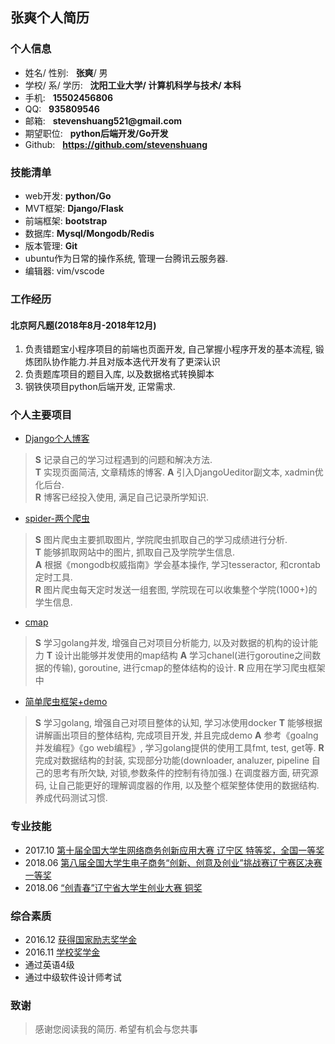 ## 张爽个人简历

### 个人信息
* 姓名/ 性别:  &nbsp;&nbsp;__张爽__/ 男
* 学校/ 系/ 学历:  &nbsp;&nbsp;__沈阳工业大学/ 计算机科学与技术/ 本科__
* 手机: &nbsp;&nbsp;__15502456806__
* QQ: &nbsp;&nbsp;__935809546__
* 邮箱:  &nbsp;&nbsp;__stevenshuang521@gmail.com__
* 期望职位: &nbsp;&nbsp;__python后端开发/Go开发__
* Github:  &nbsp;&nbsp;__https://github.com/stevenshuang__

### 技能清单
* web开发: __python/Go__
* MVT框架: __Django/Flask__
* 前端框架: __bootstrap__
* 数据库: __Mysql/Mongodb/Redis__
* 版本管理: __Git__
* ubuntu作为日常的操作系统, 管理一台腾讯云服务器.
* 编辑器: vim/vscode

### 工作经历
#### 北京阿凡题(2018年8月-2018年12月)
1. 负责错题宝小程序项目的前端也页面开发, 自己掌握小程序开发的基本流程, 锻炼团队协作能力.并且对版本迭代开发有了更深认识
2. 负责题库项目的题目入库, 以及数据格式转换脚本
3. 钢铁侠项目python后端开发, 正常需求.

### 个人主要项目
* [Django个人博客](https://github.com/stevenshuang/DjangoBlog)
> **S** 记录自己的学习过程遇到的问题和解决方法.  
> **T** 实现页面简洁, 文章精炼的博客.
> **A** 引入DjangoUeditor副文本, xadmin优化后台.  
> **R** 博客已经投入使用, 满足自己记录所学知识.  

* [spider-两个爬虫](https://github.com/stevenshuang/spider)
> **S** 图片爬虫主要抓取图片, 学院爬虫抓取自己的学习成绩进行分析.  
> **T** 能够抓取网站中的图片, 抓取自己及学院学生信息.  
> **A** 根据《mongodb权威指南》学会基本操作, 学习tesseractor, 和crontab定时工具.  
> **R** 图片爬虫每天定时发送一组套图, 学院现在可以收集整个学院(1000+)的学生信息.  

* [cmap](https://github.com/stevenshuang/cmap)
> **S** 学习golang并发, 增强自己对项目分析能力, 以及对数据的机构的设计能力
> **T** 设计出能够并发使用的map结构
> **A** 学习chanel(进行goroutine之间数据的传输), goroutine, 进行cmap的整体结构的设计.
> **R** 应用在学习爬虫框架中

* [简单爬虫框架+demo](https://gitlab.com/stevenshuang/gspider)
> **S** 学习golang, 增强自己对项目整体的认知, 学习冰使用docker
> **T** 能够根据讲解画出项目的整体结构, 完成项目开发, 并且完成demo
> **A** 参考《goalng并发编程》《go web编程》, 学习golang提供的使用工具fmt, test, get等.
> **R** 完成对数据结构的封装, 实现部分功能(downloader, analuzer, pipeline 自己的思考有所欠缺, 对锁,参数条件的控制有待加强.)
    在调度器方面, 研究源码, 让自己能更好的理解调度器的作用, 以及整个框架整体使用的数据结构. 养成代码测试习惯. 
 
### 专业技能
* 2017.10 [第十届全国大学生网络商务创新应用大赛 辽宁区 特等奖，全国一等奖](images/2017-全国大学生网络商务创新应用大赛.jpg)
* 2018.06 [第八届全国大学生电子商务“创新、创意及创业”挑战赛辽宁赛区决赛一等奖](images/三创.jpg)
* 2018.06 [“创青春”辽宁省大学生创业大赛 铜奖](images/创青春.jpg)

### 综合素质
* 2016.12 [获得国家励志奖学金](images/国家励志奖学金.jpg)
* 2016.11 [学校奖学金](images/学校奖学金.jpg)
* 通过英语4级
* 通过中级软件设计师考试

### 致谢
> 感谢您阅读我的简历. 希望有机会与您共事
